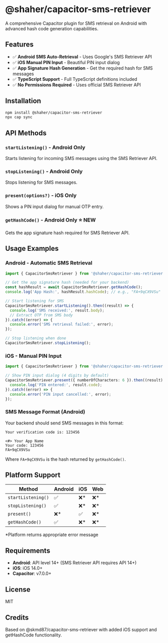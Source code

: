 # @shaher/capacitor-sms-retriever

A comprehensive Capacitor plugin for SMS retrieval on Android with advanced hash code generation capabilities.

## Features

- ✅ **Android SMS Auto-Retrieval** - Uses Google's SMS Retriever API
- ✅ **iOS Manual PIN Input** - Beautiful PIN input dialog
- ✅ **App Signature Hash Generation** - Get the required hash for SMS messages
- ✅ **TypeScript Support** - Full TypeScript definitions included
- ✅ **No Permissions Required** - Uses official SMS Retriever API

## Installation

```bash
npm install @shaher/capacitor-sms-retriever
npx cap sync
```

## API Methods

### `startListening()` - Android Only
Starts listening for incoming SMS messages using the SMS Retriever API.

### `stopListening()` - Android Only  
Stops listening for SMS messages.

### `present(options?)` - iOS Only
Shows a PIN input dialog for manual OTP entry.

### `getHashCode()` - Android Only ⭐ NEW
Gets the app signature hash required for SMS Retriever API.

## Usage Examples

### Android - Automatic SMS Retrieval

```typescript
import { CapacitorSmsRetriever } from '@shaher/capacitor-sms-retriever';

// Get the app signature hash (needed for your backend)
const hashResult = await CapacitorSmsRetriever.getHashCode();
console.log('App Hash:', hashResult.hashCode); // e.g., "FA+9qCX9VSu"

// Start listening for SMS
CapacitorSmsRetriever.startListening().then((result) => {
  console.log('SMS received:', result.body);
  // Extract OTP from SMS body
}).catch((error) => {
  console.error('SMS retrieval failed:', error);
});

// Stop listening when done
CapacitorSmsRetriever.stopListening();
```

### iOS - Manual PIN Input

```typescript
import { CapacitorSmsRetriever } from '@shaher/capacitor-sms-retriever';

// Show PIN input dialog (4 digits by default)
CapacitorSmsRetriever.present({ numberOfCharacters: 6 }).then((result) => {
  console.log('PIN entered:', result.code);
}).catch((error) => {
  console.error('PIN input cancelled:', error);
});
```

### SMS Message Format (Android)

Your backend should send SMS messages in this format:

```
Your verification code is: 123456

<#> Your App Name
Your code: 123456
FA+9qCX9VSu
```

Where `FA+9qCX9VSu` is the hash returned by `getHashCode()`.

## Platform Support

| Method | Android | iOS | Web |
|--------|---------|-----|-----|
| `startListening()` | ✅ | ❌* | ❌* |
| `stopListening()` | ✅ | ❌* | ❌* |
| `present()` | ❌* | ✅ | ❌* |
| `getHashCode()` | ✅ | ❌* | ❌* |

*Platform returns appropriate error message

## Requirements

- **Android**: API level 14+ (SMS Retriever API requires API 14+)
- **iOS**: iOS 14.0+
- **Capacitor**: v7.0.0+

## License

MIT

## Credits

Based on @skmd87/capacitor-sms-retriever with added iOS support and getHashCode functionality.